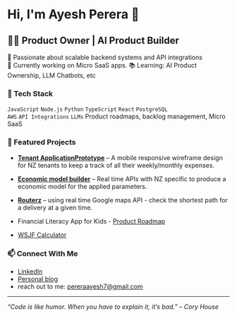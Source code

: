 # Hi, I'm Ayesh Perera 👋  
## 👨‍💻 Product Owner | AI Product Builder  

🌟 Passionate about scalable backend systems and API integrations  
🚀 Currently working on Micro SaaS apps. 
📚 Learning: AI Product Ownership, LLM Chatbots, etc 

### 🧰 Tech Stack  
`JavaScript` `Node.js` `Python` `TypeScript` `React` `PostgreSQL`  
`AWS` `API Integrations` `LLMs`  Product roadmaps, backlog management, Micro SaaS

### 🚀 Featured Projects  
- **[Tenant ApplicationPrototype](https://github.com/AyeshPerera84/TenantApplication-mockup)** – A mobile responsive wireframe design for NZ tenants to keep a track of all their weekly/monthly expenses.  
- **[Economic model builder](https://github.com/AyeshPerera84/EconomicModelBuilder)** – Real time APIs with NZ specific to produce a economic model for the applied parameters.
- **[Routerz](https://github.com/AyeshPerera84/Routerz)** – using real time Google maps API - check the shortest path for a delivery at a given time.

- Financial Literacy App for Kids - [Product Roadmap](https://docs.google.com/document/d/1f9CCFUbIzcjSpz-Ql-0wSjy3B6zedDZOcmTRbB3OaTg/edit?tab=t.0#heading=h.w28s91xl1g42) 
- [ WSJF Calculator](https://github.com/AyeshPerera84/WSJF-Calculator)
### 📫 Connect With Me  
- [LinkedIn](https://www.linkedin.com/in/ayeshperera/)  
- [Personal blog](https://nz-business-analysis.blogspot.com/)
- reach out to me: pereraayesh7@gmail.com

---

_“Code is like humor. When you have to explain it, it’s bad.” – Cory House_
